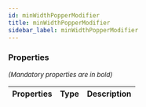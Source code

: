 ```yaml
---
id: minWidthPopperModifier
title: minWidthPopperModifier
sidebar_label: minWidthPopperModifier
---
```




### Properties

<font size="2"><i>(Mandatory properties are in bold)</i></font>

| Properties | Type | Description |
| --------- | ---- | ----------- |
